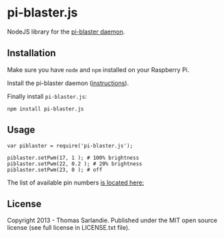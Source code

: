 pi-blaster.js
=============

NodeJS library for the [pi-blaster daemon][pi-blaster].

## Installation
    
Make sure you have `node` and `npm` installed on your Raspberry Pi.

Install the pi-blaster daemon ([instructions][pi-blaster]).

Finally install `pi-blaster.js`:

    npm install pi-blaster.js
    
## Usage

    var piblaster = require('pi-blaster.js');
    
    piblaster.setPwm(17, 1 ); # 100% brightness
    piblaster.setPwm(22, 0.2 ); # 20% brightness
    piblaster.setPwm(23, 0 ); # off
    
The list of available pin numbers [is located here:](https://github.com/sarfata/pi-blaster/blob/master/pi-blaster.c#L39-51)
    
## License

Copyright 2013 - Thomas Sarlandie. Published under the MIT open source license (see full license in LICENSE.txt file).

[pi-blaster]: https://github.com/sarfata/pi-blaster
